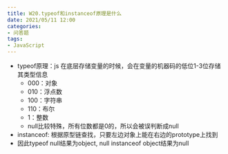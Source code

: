 ```yaml
---
title: W20.typeof和instanceof原理是什么
date: 2021/05/11 12:00
categories: 
- 问答题
tags: 
- JavaScript
---
```


- typeof原理：js 在底层存储变量的时候，会在变量的机器码的低位1-3位存储其类型信息
  - 000：对象
  - 010：浮点数
  - 100：字符串
  - 110：布尔
  - 1：整数
  - null比较特殊，所有位数都是0的，所以会被误判断成null
- instanceof: 根据原型链查找，只要左边对象上能在右边的prototype上找到
- 因此typeof null结果为object, null instanceof object结果为null 